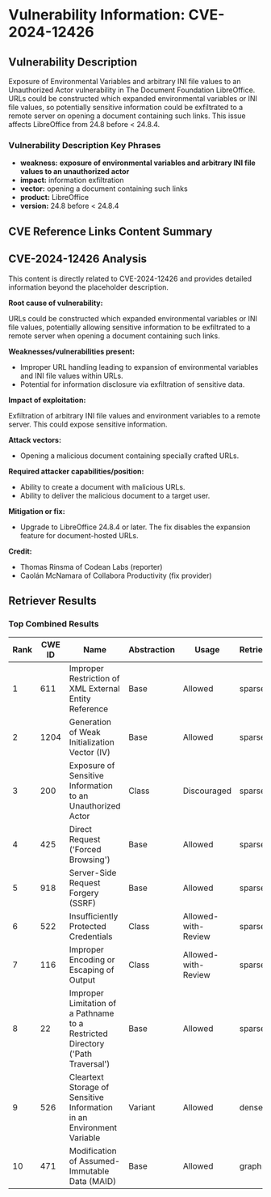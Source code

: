 # Vulnerability Information: CVE-2024-12426

## Vulnerability Description
Exposure of Environmental Variables and arbitrary INI file values to an Unauthorized Actor vulnerability in The Document Foundation LibreOffice. URLs could be constructed which expanded environmental variables or INI file values, so potentially sensitive information could be exfiltrated to a remote server on opening a document containing such links. This issue affects LibreOffice from 24.8 before < 24.8.4.

### Vulnerability Description Key Phrases
- **weakness:** **exposure of environmental variables and arbitrary INI file values to an unauthorized actor**
- **impact:** information exfiltration
- **vector:** opening a document containing such links
- **product:** LibreOffice
- **version:** 24.8 before < 24.8.4

## CVE Reference Links Content Summary
## CVE-2024-12426 Analysis

This content is directly related to CVE-2024-12426 and provides detailed information beyond the placeholder description.

**Root cause of vulnerability:**

URLs could be constructed which expanded environmental variables or INI file values, potentially allowing sensitive information to be exfiltrated to a remote server when opening a document containing such links.

**Weaknesses/vulnerabilities present:**

*   Improper URL handling leading to expansion of environmental variables and INI file values within URLs.
*   Potential for information disclosure via exfiltration of sensitive data.

**Impact of exploitation:**

Exfiltration of arbitrary INI file values and environment variables to a remote server. This could expose sensitive information.

**Attack vectors:**

*   Opening a malicious document containing specially crafted URLs.

**Required attacker capabilities/position:**

*   Ability to create a document with malicious URLs.
*   Ability to deliver the malicious document to a target user.

**Mitigation or fix:**

*   Upgrade to LibreOffice 24.8.4 or later. The fix disables the expansion feature for document-hosted URLs.

**Credit:**

*   Thomas Rinsma of Codean Labs (reporter)
*   Caolán McNamara of Collabora Productivity (fix provider)

## Retriever Results

### Top Combined Results

| Rank | CWE ID | Name | Abstraction | Usage  | Retrievers | Individual Scores |
|------|--------|------|-------------|-------|------------|-------------------|
| 1 | 611 | Improper Restriction of XML External Entity Reference | Base | Allowed | sparse | 0.312 |
| 2 | 1204 | Generation of Weak Initialization Vector (IV) | Base | Allowed | sparse | 0.307 |
| 3 | 200 | Exposure of Sensitive Information to an Unauthorized Actor | Class | Discouraged | sparse | 0.303 |
| 4 | 425 | Direct Request ('Forced Browsing') | Base | Allowed | sparse | 0.298 |
| 5 | 918 | Server-Side Request Forgery (SSRF) | Base | Allowed | sparse | 0.291 |
| 6 | 522 | Insufficiently Protected Credentials | Class | Allowed-with-Review | sparse | 0.288 |
| 7 | 116 | Improper Encoding or Escaping of Output | Class | Allowed-with-Review | sparse | 0.285 |
| 8 | 22 | Improper Limitation of a Pathname to a Restricted Directory ('Path Traversal') | Base | Allowed | sparse | 0.284 |
| 9 | 526 | Cleartext Storage of Sensitive Information in an Environment Variable | Variant | Allowed | dense | 0.607 |
| 10 | 471 | Modification of Assumed-Immutable Data (MAID) | Base | Allowed | graph | 0.002 |

